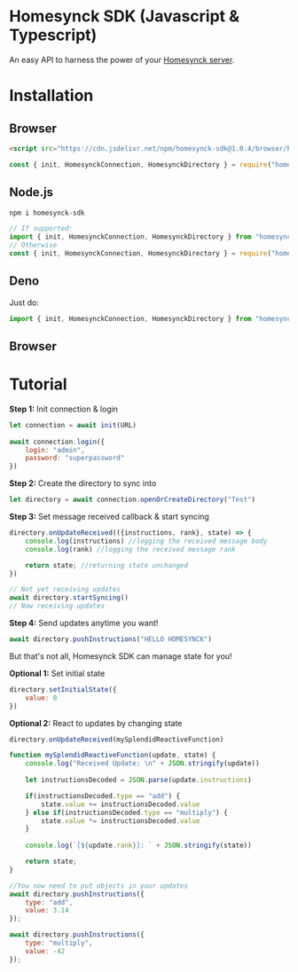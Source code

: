 # Homesynck SDK (Javascript & Typescript)
An easy API to harness the power of your [Homesynck server](https://github.com/Homesynck/homesynck-server).

# Installation
## Browser
```html
<script src="https://cdn.jsdelivr.net/npm/homesynck-sdk@1.0.4/browser/bundle.js"></script>
```

```js
const { init, HomesynckConnection, HomesynckDirectory } = require("homesynck-sdk");
```

## Node.js
```bash
npm i homesynck-sdk
```

```js
// If supported:
import { init, HomesynckConnection, HomesynckDirectory } from "homesynck-sdk";
// Otherwise
const { init, HomesynckConnection, HomesynckDirectory } = require("homesynck-sdk");
```

## Deno
Just do:

```js
import { init, HomesynckConnection, HomesynckDirectory } from "homesynck-sdk";
```

## Browser 

# Tutorial
**Step 1:** Init connection & login
```js
let connection = await init(URL)
    
await connection.login({
    login: "admin",
    password: "superpassword"
})
```

**Step 2:** Create the directory to sync into
```js
let directory = await connection.openOrCreateDirectory("Test")
```

**Step 3:** Set message received callback & start syncing
```js
directory.onUpdateReceived(({instructions, rank}, state) => {
    console.log(instructions) //logging the received message body
    console.log(rank) //logging the received message rank

    return state; //returning state unchanged
})

// Not yet receiving updates
await directory.startSyncing()
// Now receiving updates
```

**Step 4:** Send updates anytime you want!
```js
await directory.pushInstructions("HELLO HOMESYNCK")
```

But that's not all, Homesynck SDK can manage state for you!

**Optional 1:** Set initial state
```js
directory.setInitialState({
    value: 0
})
```

**Optional 2:** React to updates by changing state
```js
directory.onUpdateReceived(mySplendidReactiveFunction)

function mySplendidReactiveFunction(update, state) {
    console.log("Received Update: \n" + JSON.stringify(update))
    
    let instructionsDecoded = JSON.parse(update.instructions)

    if(instructionsDecoded.type == "add") {
        state.value += instructionsDecoded.value
    } else if(instructionsDecoded.type == "multiply") {
        state.value *= instructionsDecoded.value
    }
    
    console.log(`[${update.rank}]: ` + JSON.stringify(state))

    return state;
}

//You now need to put objects in your updates
await directory.pushInstructions({
    type: "add",
    value: 3.14
});

await directory.pushInstructions({
    type: "multiply",
    value: -42
});
```
